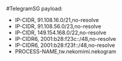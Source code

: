 #TelegramSG
payload:
  - IP-CIDR, 91.108.16.0/21,no-resolve
  - IP-CIDR, 91.108.56.0/23,no-resolve
  - IP-CIDR, 149.154.168.0/22,no-resolve
  - IP-CIDR6, 2001:b28:f23c::/48,no-resolve
  - IP-CIDR6, 2001:b28:f23f::/48,no-resolve
  - PROCESS-NAME,tw.nekomimi.nekogram
